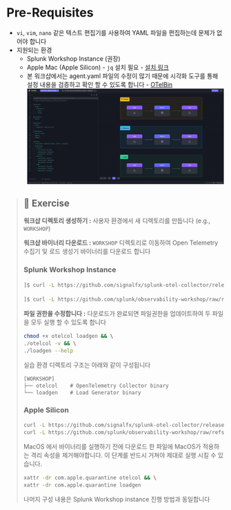 # Pre-Requisites

- `vi`, `vim`, `nano` 같은 텍스트 편집기를 사용하여 YAML 파일을 편집하는데 문제가 없어야 합니다
- 지원되는 환경
  - Splunk Workshop Instance (권장)
  - Apple Mac (Apple Silicon) - `jq` 설치 필요 - [설치 링크](https://jqlang.org/download/)
  - 본 워크샵에서는 agent.yaml 파일의 수정이 많기 때문에 시각화 도구를 통해 설정 내용을 검증하고 확인 할 수 있도록 합니다 - [OTelBin](https://www.otelbin.io/)
    ![](../../images/3-advancedConfig/3-0-otelBin.jpg)

> ## 📘 **Exercise**
>
> **워크샵 디렉토리 생성하기 :** 사용자 환경에서 새 디렉토리를 만듭니다 (e.g., `WORKSHOP`)
>
> **워크샵 바이너리 다운로드 :** `WORKSHOP` 디렉토리로 이동하여 Open Telemetry 수집기 및 로드 생성기 바이너리를 다운로드 합니다
>
> ### Splunk Workshop Instance
>
> ```bash
> ]$ curl -L https://github.com/signalfx/splunk-otel-collector/releases/download/v0.120.0/otelcol_linux_amd64 -o otelcol && \
>
> ]$ curl -L https://github.com/splunk/observability-workshop/raw/refs/heads/main/workshop/ninja/advanced-otel/loadgen/build/loadgen-linux-amd64 -o loadgen
> ```
>
> **파일 권한을 수정합니다 :** 다운로드가 완료되면 파일권한을 업데이트하여 두 파일을 모두 실행 할 수 있도록 합니다
>
> ```bash
> chmod +x otelcol loadgen && \
> ./otelcol -v && \
> ./loadgen --help
> ```
>
> 실습 환경 디렉토리 구조는 아래와 같이 구성됩니다
>
> ```
> [WORKSHOP]
> ├── otelcol    # OpenTelemetry Collector binary
> └── loadgen    # Load Generator binary
> ```
>
> ### Apple Silicon
>
> ```bash
> curl -L https://github.com/signalfx/splunk-otel-collector/releases/download/v0.120.0/otelcol_darwin_arm64 -o otelcol && \
> curl -L https://github.com/splunk/observability-workshop/raw/refs/heads/main/workshop/ninja/advanced-otel/loadgen/build/loadgen-darwin-arm64 -o loadgen
> ```
>
> MacOS 에서 바이너리를 실행하기 전에 다운로드 한 파일에 MacOS가 적용하는 격리 속성을 제거해야합니다. 이 단계를 반드시 거쳐야 제대로 실행 시킬 수 있습니다.
>
> ```bash
> xattr -dr com.apple.quarantine otelcol && \
> xattr -dr com.apple.quarantine loadgen
> ```
>
> 나머지 구성 내용은 Splunk Workshop instance 진행 방법과 동일합니다
